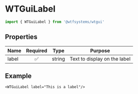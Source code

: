 # WTGuiLabel

```ts
import { WTGuiLabel } from '@wtfsystems/wtgui'
```

## Properties

| Name   | Required           | Type   | Purpose                      |
|--------|:------------------:|--------|------------------------------|
| label  | :white_check_mark: | string | Text to display on the label |

## Example

```vue
<WTGuiLabel label="This is a label"/>
```
